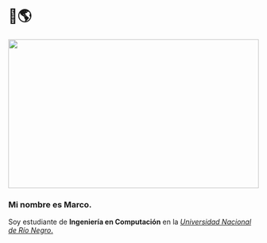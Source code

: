 # 👋🌎

<img src="https://media2.giphy.com/media/TZf4ZyXb0lXXi/giphy.gif?cid=ecf05e478ru0ufqcequac2r6en9feutvzdlfkvi5mm9uglgz&rid=giphy.gif&ct=g" width="100%" height="300rem"/>

### Mi nombre es Marco.

Soy estudiante de **Ingeniería en Computación** en la [*Universidad Nacional de Río Negro*.
](https://www.unrn.edu.ar/home)

